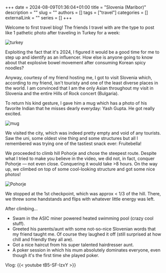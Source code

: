 +++ 
date = 2024-08-09T01:36:04+01:00
title = "Slovenia (Maribor)"
description = ""
slug = ""
authors = []
tags = ["travel"]
categories = []
externalLink = ""
series = []
+++

Welcome to first travel blog! The friends I travel with are the type to post like 1 pathetic photo after traveling in Turkey for a week:

![turkey](/images/turkey.webp)

Exploiting the fact that it's 2024, I figured it would be a good time for me to step up and identify as an influencer. How else is anyone going to know about that explosive bowel movement after consuming Korean spicy noodles?

Anyway, courtesy of my friend hosting me, I got to visit Slovenia which, according to my friend, isn't touristy and one of the least diverse places in the world. I am convinced that I am the only Asian throughout my visit in Slovenia and the entire Hills of Rock concert (Bulgaria).

To return his kind gesture, I gave him a mug which has a photo of his favorite Indian that he misses dearly everyday: Yash Gupta. He got really excited.

![mug](/images/mug.webp)

We visited the city, which was indeed pretty empty and void of any tourists. Saw the uni, some oldest vine thing and some structures but all I remembered was trying one of the tastiest snack ever: Fruitebella!

We proceeded to climb hill Pohorje and chose the steepest route. Despite what I tried to make you believe in the video, we did not, in fact, conquer Pohorje — not even close. Conquering it would take >8 hours. On the way up, we climbed on top of some cool-looking structure and got some nice photos!

![Pohorje](/images/pohorje.webp)

We stopped at the 1st checkpoint, which was approx < 1/3 of the hill. There, we threw some handstands and flips with whatever little energy was left.

After climbing...

- Swam in the ASIC miner powered heated swimming pool (crazy cool stuff).
- Greeted his parents/aunt with some not-so-nice Slovenian words that my friend taught me. Of course they laughed it off (still surprised at how chill and friendly they all are).
- Got a nice haircut from his super talented hairdresser aunt.
- A poker session in which his mum absolutely dominates everyone, even though it's the first time she played poker.

Vlog:
{{< youtube tB5-SF-IzxY >}}
